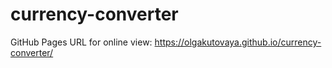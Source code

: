 # currency-converter

GitHub Pages URL for online view: https://olgakutovaya.github.io/currency-converter/
